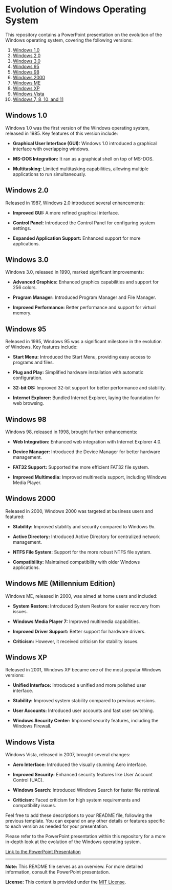 # Evolution of Windows Operating System

This repository contains a PowerPoint presentation on the evolution of the Windows operating system, covering the following versions:

1. [Windows 1.0](#windows-10)
2. [Windows 2.0](#windows-20)
3. [Windows 3.0](#windows-30)
4. [Windows 95](#windows-95)
5. [Windows 98](#windows-98)
6. [Windows 2000](#windows-2000)
7. [Windows ME](#windows-me)
8. [Windows XP](#windows-xp)
9. [Windows Vista](#windows-vista)
10. [Windows 7, 8, 10, and 11](#windows-7-8-10-11)

## Windows 1.0

Windows 1.0 was the first version of the Windows operating system, released in 1985. Key features of this version include:

- **Graphical User Interface (GUI):** Windows 1.0 introduced a graphical interface with overlapping windows.

- **MS-DOS Integration:** It ran as a graphical shell on top of MS-DOS.

- **Multitasking:** Limited multitasking capabilities, allowing multiple applications to run simultaneously.

## Windows 2.0

Released in 1987, Windows 2.0 introduced several enhancements:

- **Improved GUI:** A more refined graphical interface.

- **Control Panel:** Introduced the Control Panel for configuring system settings.

- **Expanded Application Support:** Enhanced support for more applications.

## Windows 3.0

Windows 3.0, released in 1990, marked significant improvements:

- **Advanced Graphics:** Enhanced graphics capabilities and support for 256 colors.

- **Program Manager:** Introduced Program Manager and File Manager.

- **Improved Performance:** Better performance and support for virtual memory.

## Windows 95

Released in 1995, Windows 95 was a significant milestone in the evolution of Windows. Key features include:

- **Start Menu:** Introduced the Start Menu, providing easy access to programs and files.

- **Plug and Play:** Simplified hardware installation with automatic configuration.

- **32-bit OS:** Improved 32-bit support for better performance and stability.

- **Internet Explorer:** Bundled Internet Explorer, laying the foundation for web browsing.

## Windows 98

Windows 98, released in 1998, brought further enhancements:

- **Web Integration:** Enhanced web integration with Internet Explorer 4.0.

- **Device Manager:** Introduced the Device Manager for better hardware management.

- **FAT32 Support:** Supported the more efficient FAT32 file system.

- **Improved Multimedia:** Improved multimedia support, including Windows Media Player.

## Windows 2000

Released in 2000, Windows 2000 was targeted at business users and featured:

- **Stability:** Improved stability and security compared to Windows 9x.

- **Active Directory:** Introduced Active Directory for centralized network management.

- **NTFS File System:** Support for the more robust NTFS file system.

- **Compatibility:** Maintained compatibility with older Windows applications.

## Windows ME (Millennium Edition)

Windows ME, released in 2000, was aimed at home users and included:

- **System Restore:** Introduced System Restore for easier recovery from issues.

- **Windows Media Player 7:** Improved multimedia capabilities.

- **Improved Driver Support:** Better support for hardware drivers.

- **Criticism:** However, it received criticism for stability issues.

## Windows XP

Released in 2001, Windows XP became one of the most popular Windows versions:

- **Unified Interface:** Introduced a unified and more polished user interface.

- **Stability:** Improved system stability compared to previous versions.

- **User Accounts:** Introduced user accounts and fast user switching.

- **Windows Security Center:** Improved security features, including the Windows Firewall.

## Windows Vista

Windows Vista, released in 2007, brought several changes:

- **Aero Interface:** Introduced the visually stunning Aero interface.

- **Improved Security:** Enhanced security features like User Account Control (UAC).

- **Windows Search:** Introduced Windows Search for faster file retrieval.

- **Criticism:** Faced criticism for high system requirements and compatibility issues.

Feel free to add these descriptions to your README file, following the previous template. You can expand on any other details or features specific to each version as needed for your presentation.

Please refer to the PowerPoint presentation within this repository for a more in-depth look at the evolution of the Windows operating system.

[Link to the PowerPoint Presentation](link_to_your_ppt_file.pptx)

---

**Note:** This README file serves as an overview. For more detailed information, consult the PowerPoint presentation.

**License:** This content is provided under the [MIT License](LICENSE).
